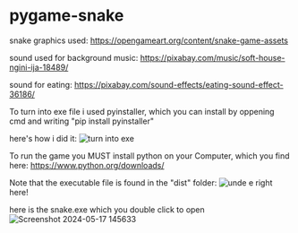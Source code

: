 # pygame-snake

snake graphics used: https://opengameart.org/content/snake-game-assets

sound used for background music: https://pixabay.com/music/soft-house-ngini-ija-18489/

sound for eating: https://pixabay.com/sound-effects/eating-sound-effect-36186/


To turn into exe file i used pyinstaller, which you can install by oppening cmd and writing "pip install pyinstaller"

here's how i did it:
![turn into exe](https://github.com/raresh2306/pygame-snake/assets/167786098/e45dd2ba-b5bc-4941-8c02-2888759b389a)

To run the game you MUST install python on your Computer, which you find here: https://www.python.org/downloads/

Note that the executable file is found in the "dist" folder:
![unde e](https://github.com/raresh2306/pygame-snake/assets/167786098/76ae099f-4117-4a28-8830-e446702bfa8c)
right here!

here is the snake.exe which you double click to open
![Screenshot 2024-05-17 145633](https://github.com/raresh2306/pygame-snake/assets/167786098/7abc650f-ca97-406c-83eb-0dd0c785b816)
